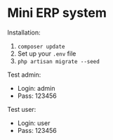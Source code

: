 # Mini ERP system
Installation:
1. ```composer update```
2. Set up your ```.env``` file
3. ```php artisan migrate --seed```

Test admin:
- Login: admin
- Pass: 123456

Test user:
- Login: user
- Pass: 123456
